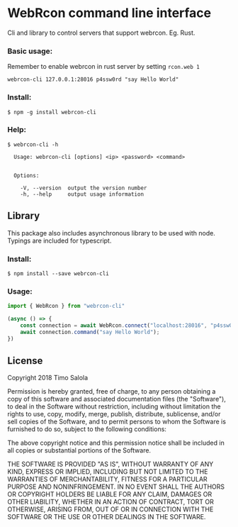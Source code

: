# WebRcon command line interface
Cli and library to control servers that support webrcon. Eg. Rust.
### Basic usage:
Remember to enable webrcon in rust server by setting `rcon.web 1`
```
webrcon-cli 127.0.0.1:28016 p4ssw0rd "say Hello World"
```
### Install:
```
$ npm -g install webrcon-cli
```
### Help:
```
$ webrcon-cli -h

  Usage: webrcon-cli [options] <ip> <password> <command>


  Options:

    -V, --version  output the version number
    -h, --help     output usage information
```
## Library
This package also includes asynchronous library to be used with node. Typings are included for typescript.
### Install:
```
$ npm install --save webrcon-cli
```
### Usage:
```typescript
import { WebRcon } from "webrcon-cli"

(async () => {
    const connection = await WebRcon.connect("localhost:28016", "p4ssw0rd");
    await connection.command("say Hello World");
})
```
## License
Copyright 2018 Timo Salola

Permission is hereby granted, free of charge, to any person obtaining a copy of this software and associated documentation files (the "Software"), to deal in the Software without restriction, including without limitation the rights to use, copy, modify, merge, publish, distribute, sublicense, and/or sell copies of the Software, and to permit persons to whom the Software is furnished to do so, subject to the following conditions:

The above copyright notice and this permission notice shall be included in all copies or substantial portions of the Software.

THE SOFTWARE IS PROVIDED "AS IS", WITHOUT WARRANTY OF ANY KIND, EXPRESS OR IMPLIED, INCLUDING BUT NOT LIMITED TO THE WARRANTIES OF MERCHANTABILITY, FITNESS FOR A PARTICULAR PURPOSE AND NONINFRINGEMENT. IN NO EVENT SHALL THE AUTHORS OR COPYRIGHT HOLDERS BE LIABLE FOR ANY CLAIM, DAMAGES OR OTHER LIABILITY, WHETHER IN AN ACTION OF CONTRACT, TORT OR OTHERWISE, ARISING FROM, OUT OF OR IN CONNECTION WITH THE SOFTWARE OR THE USE OR OTHER DEALINGS IN THE SOFTWARE.
